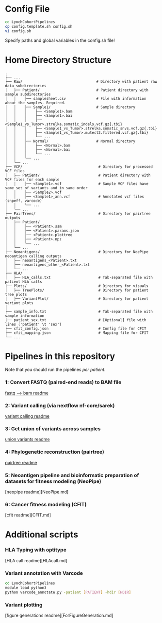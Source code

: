 # Config File

```bash
cd LynchCohortPipelines
cp config.template.sh config.sh
vi config.sh
```
Specify paths and global variables in the config.sh file!



# Home Directory Structure

    .
    ├── ...
    ├── Raw/                                  # Directory with patient raw data subdirectories
    │   ├── Patient/                          # Patient directory with sample subdirectories
    │   │    ├── samplesheet.csv              # File with information about the samples. Required.   
    │   │    ├── Sample1/                     # Sample directory
    │   │    │    ├── <Sample1>.bam
    │   │    │    ├── <Sample1>.bai
    │   │    │    ├── <Sample1_vs_Tumor>.strelka.somatic_indels.vcf.gz{.tbi}
    │   │    │    ├── <Sample1_vs_Tumor>.strelka.somatic_snvs.vcf.gz{.tbi}
    │   │    │    ├── <Sample1_vs_Tumor>.mutect2.filtered.vcf.gz{.tbi}
    │   │    │    └── ...
    │   │    ├── Normal/                      # Normal directory
    │   │    │    ├── <Normal>.bam
    │   │    │    ├── <Normal>.bai
    │   │    │    └── ...
    │   │    └── ...
    │   └── ...                 
    ├── VCF/                                   # Directory for processed VCF files
    │   ├── Patient/                           # Patient directory with VCF files for each sample
    │   │    ├── <Sample1>.vcf                 # Sample VCF files have same set of variants and in same order
    │   │    ├── <Sample2>.vcf          
    │   │    ├── <Sample1>_ann.vcf             # Annotated vcf files (snpeff, varcode)
    │   │    └── ...
    │   └── ... 
    ├── PairTrees/                             # Directory for pairtree outputs                 
    │   ├── Patient/                          
    │   │    ├── <Patient>.ssm   
    │   │    ├── <Patient>.params.json
    │   │    ├── <Patient>.plottree
    │   │    ├── <Patient>.npz  
    │   │    └── ... 
    │   └── ... 
    ├── Neoantigens/                           # Directory for NoePipe neoantigen calling outputs
    │   ├── neoantigens_<Patient>.txt
    │   ├── neoantigens_other_<Patient>.txt 
    │   └── ... 
    ├── HLA/  
    │   ├── HLA_calls.txt                      # Tab-separated file with patient HLA calls   
    ├── Plots/                                 # Directory for visuals
    │   ├── TreePlots/                         # Directory for patient tree plots
    │   ├── VariantPlot/                       # Directory for patient variant plots
    │
    ├── sample_info.txt                        # Tab-separated file with sample information
    ├── patient_sex.txt                        # [Optional] file with lines ('patient' \t 'sex')    
    ├── cfit_config.json                       # Config file for CFIT
    ├── cfit_mapping.json                      # Mapping file for CFIT
    └── ... 

  
# Pipelines in this repository

Note that you should run the pipelines *per patient*.

### 1: Convert FASTQ (paired-end reads) to BAM file
[fastq --> bam readme](Fastq2Bam.md)

### 2: Variant calling (via nextflow nf-core/sarek)
[variant calling readme](VariantCall.md)

### 3: Get union of variants across samples
[union variants readme](UnionVariants.md)

### 4: Phylogenetic reconstruction (pairtree)
[pairtree readme](Pairtree.md)

### 5: Neoantigen pipeline and bioinformatic preparation of datasets for fitness modeling (NeoPipe)
[neopipe readme][NeoPipe.md]

### 6: Cancer fitness modeling (CFIT)
[cfit readme][CFIT.md]


# Additional scripts

### HLA Typing with optitype
[HLA call readme][HLAcall.md]

### Variant annotation with Varcode
```bash
cd LynchCohortPipelines
module load python3
python varcode_annotate.py -patient [PATIENT] -hdir [HDIR]
```

### Variant plotting
[figure generations readme][ForFigureGeneration.md]